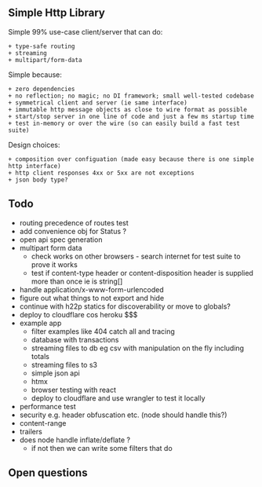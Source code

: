 ## Simple Http Library

Simple 99% use-case client/server that can do:

    + type-safe routing
    + streaming
    + multipart/form-data

Simple because:

    + zero dependencies
    + no reflection; no magic; no DI framework; small well-tested codebase
    + symmetrical client and server (ie same interface) 
    + immutable http message objects as close to wire format as possible
    + start/stop server in one line of code and just a few ms startup time 
    + test in-memory or over the wire (so can easily build a fast test suite)

Design choices:

    + composition over configuation (made easy because there is one simple http interface) 
    + http client responses 4xx or 5xx are not exceptions
    + json body type?

## Todo

- routing precedence of routes test
- add convenience obj for Status ?
- open api spec generation
- multipart form data
  - check works on other browsers - search internet for test suite to prove it works
  - test if content-type header or content-disposition header is supplied more than once ie is string[]
- handle application/x-www-form-urlencoded
- figure out what things to not export and hide
- continue with h22p statics for discoverability or move to globals?
- deploy to cloudflare cos heroku $$$
- example app
  - filter examples like 404 catch all and tracing
  - database with transactions
  - streaming files to db eg csv with manipulation on the fly including totals
  - streaming files to s3
  - simple json api
  - htmx
  - browser testing with react
  - deploy to cloudflare and use wrangler to test it locally
- performance test
- security e.g. header obfuscation etc. (node should handle this?)
- content-range
- trailers
- does node handle inflate/deflate ?
  - if not then we can write some filters that do

## Open questions


